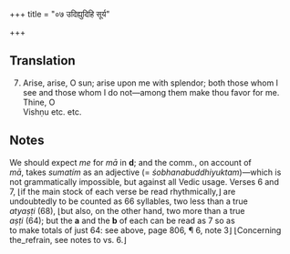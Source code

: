 +++
title = "०७ उदिह्युदिहि सूर्य"

+++
## Translation
7. Arise, arise, O sun; arise upon me with splendor; both those whom I  
see and those whom I do not—among them make thou favor for me. Thine, O  
Vishṇu etc. etc.

## Notes
We should expect *me* for *mā* in **d**; and the comm., on account of  
*mā*, takes *sumatím* as an adjective (= *śobhanabuddhiyuktam*)—which is  
not grammatically impossible, but against all Vedic usage. Verses 6 and  
7, ⌊if the main stock of each verse be read rhythmically,⌋ are  
undoubtedly to be counted as 66 syllables, two less than a true  
*atyaṣṭi* (68), ⌊but also, on the other hand, two more than a true  
*aṣṭi* (64); but the **a** and the **b** of each can be read as 7 so as  
to make totals of just 64: see above, page 806, ¶ 6, note 3⌋ ⌊Concerning  
the_refrain, see notes to vs. 6.⌋
